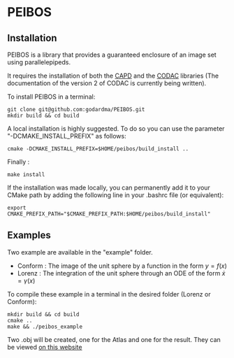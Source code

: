 # PEIBOS

## Installation

PEIBOS is a library that provides a guaranteed enclosure of an image set using parallelepipeds.

It requires the installation of both the [CAPD](http://capd.ii.uj.edu.pl/html/index.html) and the [CODAC](https://github.com/codac-team/codac) libraries (The documentation of the version 2 of CODAC is currently being written).

To install PEIBOS in a terminal:

```
git clone git@github.com:godardma/PEIBOS.git
mkdir build && cd build
```

A local installation is highly suggested. To do so you can use the parameter "-DCMAKE_INSTALL_PREFIX" as follows:

```
cmake -DCMAKE_INSTALL_PREFIX=$HOME/peibos/build_install ..
```

Finally :

```
make install
```

If the installation was made locally, you can permanently add it to your CMake path by adding the following line in your .bashrc file (or equivalent):

```
export CMAKE_PREFIX_PATH="$CMAKE_PREFIX_PATH:$HOME/peibos/build_install"
```

## Examples

Two example are available in the "example" folder. 

- Conform : The image of the unit sphere by a function in the form $y=f(x)$
- Lorenz : The integration of the unit sphere through an ODE of the form $\dot{x}=\gamma(x)$

To compile these example in a terminal in the desired folder (Lorenz or Conform):

```
mkdir build && cd build
cmake ..
make && ./peibos_example
```
 Two .obj will be created, one for the Atlas and one for the result. They can be viewed [on this website](https://3dviewer.net/index.html)